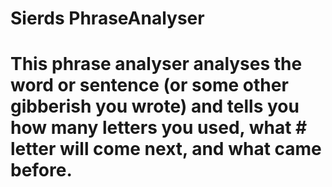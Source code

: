 # Sierds PhraseAnalyser
# This phrase analyser analyses the word or sentence (or some other gibberish you wrote) and tells you how many letters you used, what # letter will come next, and what came before.
